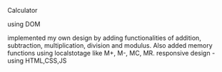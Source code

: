 Calculator

using DOM

implemented my own design by adding functionalities of addition, subtraction, multiplication, division and modulus.
Also added memory functions using localstotage like M+, M-, MC, MR.
responsive design - using HTML,CSS,JS
